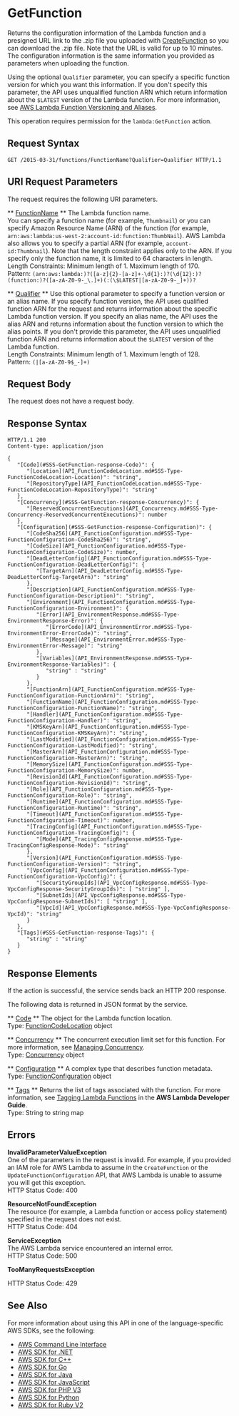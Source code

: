 # GetFunction<a name="API_GetFunction"></a>

Returns the configuration information of the Lambda function and a presigned URL link to the \.zip file you uploaded with [CreateFunction](API_CreateFunction.md) so you can download the \.zip file\. Note that the URL is valid for up to 10 minutes\. The configuration information is the same information you provided as parameters when uploading the function\.

Using the optional `Qualifier` parameter, you can specify a specific function version for which you want this information\. If you don't specify this parameter, the API uses unqualified function ARN which return information about the `$LATEST` version of the Lambda function\. For more information, see [AWS Lambda Function Versioning and Aliases](http://docs.aws.amazon.com/lambda/latest/dg/versioning-aliases.html)\.

This operation requires permission for the `lambda:GetFunction` action\.

## Request Syntax<a name="API_GetFunction_RequestSyntax"></a>

```
GET /2015-03-31/functions/FunctionName?Qualifier=Qualifier HTTP/1.1
```

## URI Request Parameters<a name="API_GetFunction_RequestParameters"></a>

The request requires the following URI parameters\.

 ** [FunctionName](#API_GetFunction_RequestSyntax) **   <a name="SSS-GetFunction-request-FunctionName"></a>
The Lambda function name\.  
 You can specify a function name \(for example, `Thumbnail`\) or you can specify Amazon Resource Name \(ARN\) of the function \(for example, `arn:aws:lambda:us-west-2:account-id:function:ThumbNail`\)\. AWS Lambda also allows you to specify a partial ARN \(for example, `account-id:Thumbnail`\)\. Note that the length constraint applies only to the ARN\. If you specify only the function name, it is limited to 64 characters in length\.   
Length Constraints: Minimum length of 1\. Maximum length of 170\.  
Pattern: `(arn:aws:lambda:)?([a-z]{2}-[a-z]+-\d{1}:)?(\d{12}:)?(function:)?([a-zA-Z0-9-_\.]+)(:(\$LATEST|[a-zA-Z0-9-_]+))?` 

 ** [Qualifier](#API_GetFunction_RequestSyntax) **   <a name="SSS-GetFunction-request-Qualifier"></a>
Use this optional parameter to specify a function version or an alias name\. If you specify function version, the API uses qualified function ARN for the request and returns information about the specific Lambda function version\. If you specify an alias name, the API uses the alias ARN and returns information about the function version to which the alias points\. If you don't provide this parameter, the API uses unqualified function ARN and returns information about the `$LATEST` version of the Lambda function\.   
Length Constraints: Minimum length of 1\. Maximum length of 128\.  
Pattern: `(|[a-zA-Z0-9$_-]+)` 

## Request Body<a name="API_GetFunction_RequestBody"></a>

The request does not have a request body\.

## Response Syntax<a name="API_GetFunction_ResponseSyntax"></a>

```
HTTP/1.1 200
Content-type: application/json

{
   "[Code](#SSS-GetFunction-response-Code)": { 
      "[Location](API_FunctionCodeLocation.md#SSS-Type-FunctionCodeLocation-Location)": "string",
      "[RepositoryType](API_FunctionCodeLocation.md#SSS-Type-FunctionCodeLocation-RepositoryType)": "string"
   },
   "[Concurrency](#SSS-GetFunction-response-Concurrency)": { 
      "[ReservedConcurrentExecutions](API_Concurrency.md#SSS-Type-Concurrency-ReservedConcurrentExecutions)": number
   },
   "[Configuration](#SSS-GetFunction-response-Configuration)": { 
      "[CodeSha256](API_FunctionConfiguration.md#SSS-Type-FunctionConfiguration-CodeSha256)": "string",
      "[CodeSize](API_FunctionConfiguration.md#SSS-Type-FunctionConfiguration-CodeSize)": number,
      "[DeadLetterConfig](API_FunctionConfiguration.md#SSS-Type-FunctionConfiguration-DeadLetterConfig)": { 
         "[TargetArn](API_DeadLetterConfig.md#SSS-Type-DeadLetterConfig-TargetArn)": "string"
      },
      "[Description](API_FunctionConfiguration.md#SSS-Type-FunctionConfiguration-Description)": "string",
      "[Environment](API_FunctionConfiguration.md#SSS-Type-FunctionConfiguration-Environment)": { 
         "[Error](API_EnvironmentResponse.md#SSS-Type-EnvironmentResponse-Error)": { 
            "[ErrorCode](API_EnvironmentError.md#SSS-Type-EnvironmentError-ErrorCode)": "string",
            "[Message](API_EnvironmentError.md#SSS-Type-EnvironmentError-Message)": "string"
         },
         "[Variables](API_EnvironmentResponse.md#SSS-Type-EnvironmentResponse-Variables)": { 
            "string" : "string" 
         }
      },
      "[FunctionArn](API_FunctionConfiguration.md#SSS-Type-FunctionConfiguration-FunctionArn)": "string",
      "[FunctionName](API_FunctionConfiguration.md#SSS-Type-FunctionConfiguration-FunctionName)": "string",
      "[Handler](API_FunctionConfiguration.md#SSS-Type-FunctionConfiguration-Handler)": "string",
      "[KMSKeyArn](API_FunctionConfiguration.md#SSS-Type-FunctionConfiguration-KMSKeyArn)": "string",
      "[LastModified](API_FunctionConfiguration.md#SSS-Type-FunctionConfiguration-LastModified)": "string",
      "[MasterArn](API_FunctionConfiguration.md#SSS-Type-FunctionConfiguration-MasterArn)": "string",
      "[MemorySize](API_FunctionConfiguration.md#SSS-Type-FunctionConfiguration-MemorySize)": number,
      "[RevisionId](API_FunctionConfiguration.md#SSS-Type-FunctionConfiguration-RevisionId)": "string",
      "[Role](API_FunctionConfiguration.md#SSS-Type-FunctionConfiguration-Role)": "string",
      "[Runtime](API_FunctionConfiguration.md#SSS-Type-FunctionConfiguration-Runtime)": "string",
      "[Timeout](API_FunctionConfiguration.md#SSS-Type-FunctionConfiguration-Timeout)": number,
      "[TracingConfig](API_FunctionConfiguration.md#SSS-Type-FunctionConfiguration-TracingConfig)": { 
         "[Mode](API_TracingConfigResponse.md#SSS-Type-TracingConfigResponse-Mode)": "string"
      },
      "[Version](API_FunctionConfiguration.md#SSS-Type-FunctionConfiguration-Version)": "string",
      "[VpcConfig](API_FunctionConfiguration.md#SSS-Type-FunctionConfiguration-VpcConfig)": { 
         "[SecurityGroupIds](API_VpcConfigResponse.md#SSS-Type-VpcConfigResponse-SecurityGroupIds)": [ "string" ],
         "[SubnetIds](API_VpcConfigResponse.md#SSS-Type-VpcConfigResponse-SubnetIds)": [ "string" ],
         "[VpcId](API_VpcConfigResponse.md#SSS-Type-VpcConfigResponse-VpcId)": "string"
      }
   },
   "[Tags](#SSS-GetFunction-response-Tags)": { 
      "string" : "string" 
   }
}
```

## Response Elements<a name="API_GetFunction_ResponseElements"></a>

If the action is successful, the service sends back an HTTP 200 response\.

The following data is returned in JSON format by the service\.

 ** [Code](#API_GetFunction_ResponseSyntax) **   <a name="SSS-GetFunction-response-Code"></a>
The object for the Lambda function location\.  
Type: [FunctionCodeLocation](API_FunctionCodeLocation.md) object

 ** [Concurrency](#API_GetFunction_ResponseSyntax) **   <a name="SSS-GetFunction-response-Concurrency"></a>
The concurrent execution limit set for this function\. For more information, see [Managing Concurrency](concurrent-executions.md)\.  
Type: [Concurrency](API_Concurrency.md) object

 ** [Configuration](#API_GetFunction_ResponseSyntax) **   <a name="SSS-GetFunction-response-Configuration"></a>
A complex type that describes function metadata\.  
Type: [FunctionConfiguration](API_FunctionConfiguration.md) object

 ** [Tags](#API_GetFunction_ResponseSyntax) **   <a name="SSS-GetFunction-response-Tags"></a>
Returns the list of tags associated with the function\. For more information, see [Tagging Lambda Functions](http://docs.aws.amazon.com/lambda/latest/dg/tagging.html) in the **AWS Lambda Developer Guide**\.  
Type: String to string map

## Errors<a name="API_GetFunction_Errors"></a>

 **InvalidParameterValueException**   
One of the parameters in the request is invalid\. For example, if you provided an IAM role for AWS Lambda to assume in the `CreateFunction` or the `UpdateFunctionConfiguration` API, that AWS Lambda is unable to assume you will get this exception\.  
HTTP Status Code: 400

 **ResourceNotFoundException**   
The resource \(for example, a Lambda function or access policy statement\) specified in the request does not exist\.  
HTTP Status Code: 404

 **ServiceException**   
The AWS Lambda service encountered an internal error\.  
HTTP Status Code: 500

 **TooManyRequestsException**   
   
HTTP Status Code: 429

## See Also<a name="API_GetFunction_SeeAlso"></a>

For more information about using this API in one of the language\-specific AWS SDKs, see the following:
+  [AWS Command Line Interface](http://docs.aws.amazon.com/goto/aws-cli/lambda-2015-03-31/GetFunction) 
+  [AWS SDK for \.NET](http://docs.aws.amazon.com/goto/DotNetSDKV3/lambda-2015-03-31/GetFunction) 
+  [AWS SDK for C\+\+](http://docs.aws.amazon.com/goto/SdkForCpp/lambda-2015-03-31/GetFunction) 
+  [AWS SDK for Go](http://docs.aws.amazon.com/goto/SdkForGoV1/lambda-2015-03-31/GetFunction) 
+  [AWS SDK for Java](http://docs.aws.amazon.com/goto/SdkForJava/lambda-2015-03-31/GetFunction) 
+  [AWS SDK for JavaScript](http://docs.aws.amazon.com/goto/AWSJavaScriptSDK/lambda-2015-03-31/GetFunction) 
+  [AWS SDK for PHP V3](http://docs.aws.amazon.com/goto/SdkForPHPV3/lambda-2015-03-31/GetFunction) 
+  [AWS SDK for Python](http://docs.aws.amazon.com/goto/boto3/lambda-2015-03-31/GetFunction) 
+  [AWS SDK for Ruby V2](http://docs.aws.amazon.com/goto/SdkForRubyV2/lambda-2015-03-31/GetFunction) 